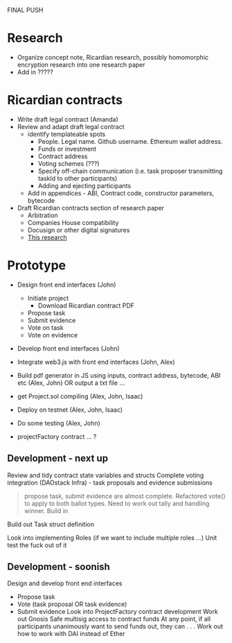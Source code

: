 

FINAL PUSH



# Research

- Organize concept note, Ricardian research, possibly homomorphic encryption research into one research paper
- Add in ?????

# Ricardian contracts

- Write draft legal contract (Amanda)
- Review and adapt draft legal contract
  - identify templateable spots
    - People. Legal name. Github username. Ethereum wallet address.
    - Funds or investment
    - Contract address
    - Voting schemes (???)
    - Specify off-chain communication (i.e. task proposer transmitting taskId to other participants)
    - Adding and ejecting participants
  - Add in appendices - ABI, Contract code, constructor parameters, bytecode
- Draft Ricardian contracts section of research paper
  - Arbitration
  - Companies House compatibility
  - Docusign or other digital signatures
  - [This research](./research/RICARDIAN.md)

# Prototype

- Design front end interfaces (John)
  - Initiate project
    - Download Ricardian contract PDF
  - Propose task
  - Submit evidence
  - Vote on task
  - Vote on evidence
- Develop front end interfaces (John)
- Integrate web3.js with front end interfaces (John, Alex)
- Build pdf generator in JS using inputs, contract address, bytecode, ABI etc (Alex, John) OR output a txt file ...

- get Project.sol compiling (Alex, John, Isaac)
- Deploy on testnet (Alex, John, Isaac)
- Do some testing (Alex, John)

- projectFactory contract ... ?


## Development - next up

Review and tidy contract state variables and structs
Complete voting integration (DAOstack Infra) - task proposals and evidence submissions

> propose task, submit evidence are almost complete. Refactored vote() to apply to both ballot types. Need to work out tally and handling winner. Build in

Build out Task struct definition


Look into implementing Roles (if we want to include multiple roles ...)
Unit test the fuck out of it



## Development - soonish

Design and develop front end interfaces
- Propose task
- Vote (task proposal OR task evidence)
- Submit evidence
Look into ProjectFactory contract development
Work out Gnosis Safe multisig access to contract funds
  At any point, if all participants unanimously want to send funds out, they can . . .
Work out how to work with DAI instead of Ether
